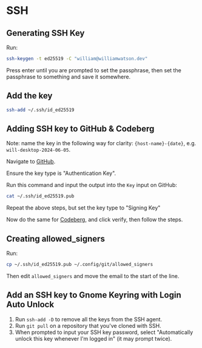 # SSH

## Generating SSH Key

Run:

```bash
ssh-keygen -t ed25519 -C "william@williamwatson.dev"
```

Press enter until you are prompted to set the passphrase, then set the
passphrase to something and save it somewhere.

## Add the key

```bash
ssh-add ~/.ssh/id_ed25519
```

## Adding SSH key to GitHub & Codeberg

Note: name the key in the following way for clarity: `{host-name}-{date}`, e.g. `will-desktop-2024-06-05`.

Navigate to [GitHub](https://github.com/settings/ssh/new).

Ensure the key type is "Authentication Key".

Run this command and input the output into the `Key` input on GitHub:

```bash
cat ~/.ssh/id_ed25519.pub
```

Repeat the above steps, but set the key type to "Signing Key"

Now do the same for [Codeberg](https://codeberg.org/user/settings/keys), and click verify, then follow the steps.

## Creating allowed_signers

Run:

```bash
cp ~/.ssh/id_ed25519.pub ~/.config/git/allowed_signers
```

Then edit `allowed_signers` and move the email to the start of the line.

## Add an SSH key to Gnome Keyring with Login Auto Unlock

1. Run `ssh-add -D` to remove all the keys from the SSH agent.
2. Run `git pull` on a repository that you've cloned with SSH.
3. When prompted to input your SSH key password, select "Automatically unlock this key whenever I'm logged in" (it may prompt twice).
